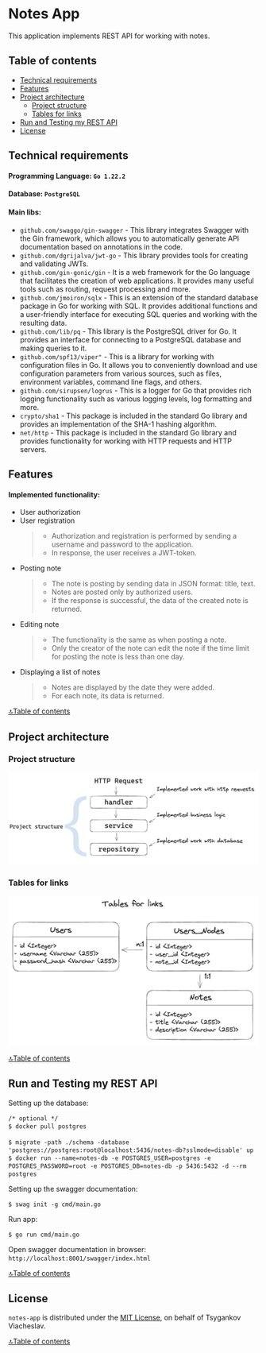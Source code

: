 # Notes App
This application implements REST API for working with notes.


## Table of contents
- [Technical requirements](#technical-requirements)
- [Features](#features)
- [Project architecture](#project-architecture)
  - [Project structure](#project-structure)
  - [Tables for links](#tables-for-links)
- [Run and Testing my REST API](#run-and-testing-my-rest-api)
- [License](#license)


## Technical requirements
#### Programming Language: `Go 1.22.2`
#### Database: `PostgreSQL`
#### Main libs:
  - `github.com/swaggo/gin-swagger` - This library integrates Swagger with the Gin framework, which allows you to automatically generate API documentation based on annotations in the code.
  - `github.com/dgrijalva/jwt-go` - This library provides tools for creating and validating JWTs.
  - `github.com/gin-gonic/gin` - It is a web framework for the Go language that facilitates the creation of web applications. It provides many useful tools such as routing, request processing and more.
  - `github.com/jmoiron/sqlx` - This is an extension of the standard database package in Go for working with SQL. It provides additional functions and a user-friendly interface for executing SQL queries and working with the resulting data.
  - `github.com/lib/pq` - This library is the PostgreSQL driver for Go. It provides an interface for connecting to a PostgreSQL database and making queries to it.
  - `github.com/spf13/viper"` - This is a library for working with configuration files in Go. It allows you to conveniently download and use configuration parameters from various sources, such as files, environment variables, command line flags, and others.
  - `github.com/sirupsen/logrus` - This is a logger for Go that provides rich logging functionality such as various logging levels, log formatting and more.
  - `crypto/sha1` - This package is included in the standard Go library and provides an implementation of the SHA-1 hashing algorithm.
  - `net/http` - This package is included in the standard Go library and provides functionality for working with HTTP requests and HTTP servers.


## Features
#### Implemented functionality:
- User authorization
- User registration
  > - Authorization and registration is performed by sending a username and password to the application.
  > - In response, the user receives a JWT-token.
- Posting note
  > - The note is posting by sending data in JSON format: title, text.
  > - Notes are posted only by authorized users.
  > - If the response is successful, the data of the created note is returned.
- Editing note
  > - The functionality is the same as when posting a note.
  > - Only the creator of the note can edit the note if the time limit for posting the note is less than one day.
- Displaying a list of notes
  > - Notes are displayed by the date they were added.
  > - For each note, its data is returned.

[🔝Table of contents](#table-of-contents)


## Project architecture
### Project structure
![](docs_app/images/project-structure.png)
### Tables for links
![](docs_app/images/tables-for-links.png)

[🔝Table of contents](#table-of-contents)


##  Run and Testing my REST API
Setting up the database:
```
/* optional */
$ docker pull postgres

$ migrate -path ./schema -database 'postgres://postgres:root@localhost:5436/notes-db?sslmode=disable' up
$ docker run --name=notes-db -e POSTGRES_USER=postgres -e POSTGRES_PASSWORD=root -e POSTGRES_DB=notes-db -p 5436:5432 -d --rm postgres
```

Setting up the swagger documentation:
```
$ swag init -g cmd/main.go
```

Run app:
```
$ go run cmd/main.go
```

Open swagger documentation in browser: `http://localhost:8001/swagger/index.html`

[🔝Table of contents](#table-of-contents)


## License
`notes-app` is distributed under the [MIT License](https://github.com/Tsygankov-Slava/notes-app/blob/main/LICENSE), on behalf of Tsygankov Viacheslav.

[🔝Table of contents](#table-of-contents)